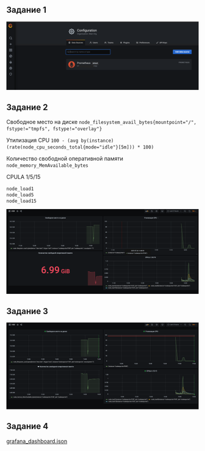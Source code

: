 ## Задание 1
![img_1.png](img_1.png)

## Задание 2
Свободное место на диске
`node_filesystem_avail_bytes{mountpoint="/", fstype!="tmpfs", fstype!="overlay"}`

Утилизация CPU 
`100 - (avg by(instance) (rate(node_cpu_seconds_total{mode="idle"}[5m])) * 100)`

Количество свободной оперативной памяти
`node_memory_MemAvailable_bytes`

CPULA 1/5/15
```
node_load1
node_load5
node_load15
```


![img.png](img.png)


## Задание 3

![img_2.png](img_2.png)


## Задание 4
[grafana_dashboard.json](grafana_dashboard.json)